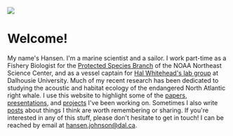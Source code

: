 
![](img/headers/ship-wide.jpeg)

# Welcome!

My name's Hansen. I'm a marine scientist and a sailor. I work part-time as a Fishery Biologist for the [Protected Species Branch](https://www.fisheries.noaa.gov/new-england-mid-atlantic/protected-species-research-northeast) of the NOAA Northeast Science Center, and as a vessel captain for [Hal Whitehead's lab group](http://whitelab.biology.dal.ca/) at Dalhousie University. Much of my recent research has been dedicated to studying the acoustic and habitat ecology of the endangered North Atlantic right whale. I use this website to highlight some of the [papers](/publication/), [presentations](/talk/), and [projects](/projects/) I've been working on. Sometimes I also write [posts](/post/) about things I think are worth remembering or sharing. If you're interested in any of this stuff, please don't hesitate to get in touch! I can be reached by email at <a href="mailto:hansen.johnson@dal.ca">hansen.johnson@dal.ca</a>.
